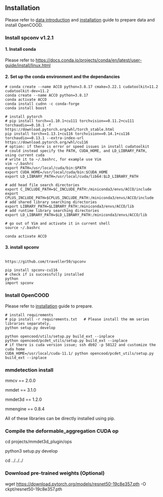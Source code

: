 
## Installation

Please refer to [data introduction](https://opencood.readthedocs.io/en/latest/md_files/data_intro.html)
and [installation](https://opencood.readthedocs.io/en/latest/md_files/installation.html) guide to prepare data and install OpenCOOD.

### Install spconv v1.2.1
#### 1. Install conda
Please refer to https://docs.conda.io/projects/conda/en/latest/user-guide/install/linux.html

#### 2. Set up the conda environment and the dependancies
```
# conda create --name ACCO python=3.8.17 cmake=3.22.1 cudatoolkit=11.2 cudatoolkit-dev=11.2
conda create --name ACCO python=3.8.17
conda activate ACCO
conda install cudnn -c conda-forge
conda install boost

# install pytorch
# pip install torch==1.10.1+cu111 torchvision==0.11.2+cu111 torchaudio==0.10.1 -f https://download.pytorch.org/whl/torch_stable.html
pip install torch==1.13.1+cu116 torchvision==0.14.1+cu116 torchaudio==0.13.1 --extra-index-url https://download.pytorch.org/whl/cu116
# option: if there is error or speed issues in install cudatoolkit
# could instead specify the PATH, CUDA_HOME, and LD_LIBRARY_PATH, using current cuda
# write it to ~/.bashrc, for example use Vim
vim ~/.bashrc
export PATH=/usr/local/cuda/bin:$PATH
export CUDA_HOME=/usr/local/cuda/bin:$CUDA_HOME
export LD_LIBRARY_PATH=/usr/local/cuda/lib64:$LD_LIBRARY_PATH

# add head file search directories 
export C_INCLUDE_PATH=$C_INCLUDE_PATH:/miniconda3/envs/ACCO/include
export CPLUS_INCLUDE_PATH=$CPLUS_INCLUDE_PATH:/miniconda3/envs/ACCO/include
# add shared library searching directories
export LIBRARY_PATH=$LIBRARY_PATH:/miniconda3/envs/ACCO/lib
# add runtime library searching directories
export LD_LIBRARY_PATH=$LD_LIBRARY_PATH:/miniconda3/envs/ACCO/lib

# go out of Vim and activate it in current shell
source ~/.bashrc

conda activate ACCO
```

#### 3. install spconv
```

https://github.com/traveller59/spconv

pip install spconv-cu116
# check if is successfully installed
python 
import spconv
```

### Install OpenCOOD
Please refer to [installation](https://opencood.readthedocs.io/en/latest/md_files/installation.html) guide to prepare.
```
# install requirements
# pip install -r requirements.txt   # Please install the mm series libraries separately.
python setup.py develop

python opencood/utils/setup.py build_ext --inplace
python opencood/pcdet_utils/setup.py build_ext --inplace
# if there is cuda version issue; ssh db92 -p 58122 and customize the cuda home
CUDA_HOME=/usr/local/cuda-11.1/ python opencood/pcdet_utils/setup.py build_ext --inplace
```


### mmdetection install

mmcv == 2.0.0

mmdet == 3.1.0

mmdet3d == 1.2.0

mmengine == 0.8.4

All of these libraries can be directly installed using pip.


### Compile the deformable_aggregation CUDA op

cd projects/mmdet3d_plugin/ops

python3 setup.py develop

cd ../../../


### Download pre-trained weights (Optional)

wget https://download.pytorch.org/models/resnet50-19c8e357.pth -O ckpt/resnet50-19c8e357.pth